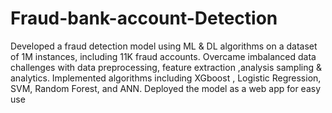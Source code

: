 # Fraud-bank-account-Detection
Developed a fraud detection model using ML & DL algorithms on a dataset of 1M instances, including 11K fraud accounts. Overcame imbalanced data challenges with data preprocessing, feature extraction ,analysis sampling & analytics. Implemented algorithms including XGboost , Logistic Regression, SVM, Random Forest, and ANN. Deployed the model as a web app for easy use
